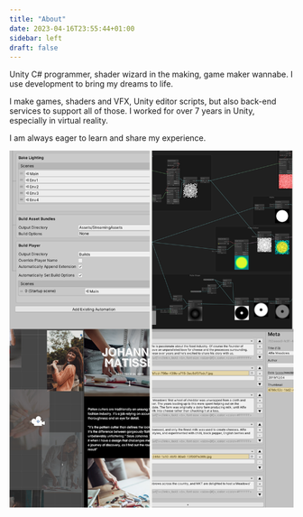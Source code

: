 ```yaml
---
title: "About"
date: 2023-04-16T23:55:44+01:00
sidebar: left
draft: false
---
```


Unity C# programmer, shader wizard in the making, game maker wannabe. I use development to bring my dreams to life.

I make games, shaders and VFX, Unity editor scripts, but also back-end services to support all of those. I worked for over 7 years in Unity, especially in virtual reality. 

I am always eager to learn and share my experience.

![](images/banner.png)

